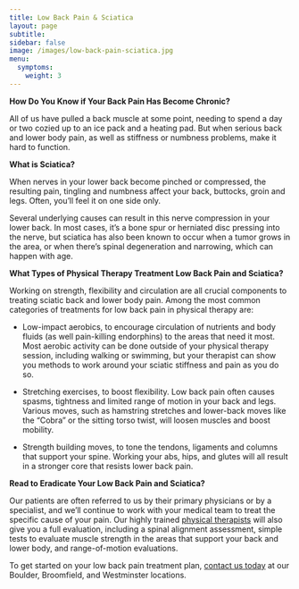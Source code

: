 ```yaml
---
title: Low Back Pain & Sciatica
layout: page
subtitle:
sidebar: false
image: /images/low-back-pain-sciatica.jpg
menu:
  symptoms:
    weight: 3
---
```


**How Do You Know if Your Back Pain Has Become Chronic?**

All of us have pulled a back muscle at some point, needing to spend a day or two cozied up to an ice pack and a heating pad. But when serious back and lower body pain, as well as stiffness or numbness problems, make it hard to function.

**What is Sciatica?**

When nerves in your lower back become pinched or compressed, the resulting pain, tingling and numbness affect your back, buttocks, groin and legs. Often, you’ll feel it on one side only.

Several underlying causes can result in this nerve compression in your lower back. In most cases, it’s a bone spur or herniated disc pressing into the nerve, but sciatica has also been known to occur when a tumor grows in the area, or when there’s spinal degeneration and narrowing, which can happen with age.

**What Types of Physical Therapy Treatment Low Back Pain and Sciatica?**

Working on strength, flexibility and circulation are all crucial components to treating sciatic back and lower body pain. Among the most common categories of treatments for low back pain in physical therapy are:

- Low-impact aerobics, to encourage circulation of nutrients and body fluids (as well pain-killing endorphins) to the areas that need it most. Most aerobic activity can be done outside of your physical therapy session, including walking or swimming, but your therapist can show you methods to work around your sciatic stiffness and pain as you do so.

- Stretching exercises, to boost flexibility. Low back pain often causes spasms, tightness and limited range of motion in your back and legs. Various moves, such as hamstring stretches and lower-back moves like the “Cobra” or the sitting torso twist, will loosen muscles and boost mobility.

- Strength building moves, to tone the tendons, ligaments and columns that support your spine. Working your abs, hips, and glutes will all result in a stronger core that resists lower back pain.

**Read to Eradicate Your Low Back Pain and Sciatica?**

Our patients are often referred to us by their primary physicians or by a specialist, and we’ll continue to work with your medical team to treat the specific cause of your pain. Our highly trained [physical therapists](/our-staff/) will also give you a full evaluation, including a spinal alignment assessment, simple tests to evaluate muscle strength in the areas that support your back and lower body, and range-of-motion evaluations.

To get started on your low back pain treatment plan, [contact us today](/contact-us/) at our Boulder, Broomfield, and Westminster locations.
